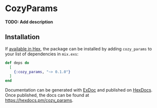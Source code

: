 # CozyParams

**TODO: Add description**

## Installation

If [available in Hex](https://hex.pm/docs/publish), the package can be installed
by adding `cozy_params` to your list of dependencies in `mix.exs`:

```elixir
def deps do
  [
    {:cozy_params, "~> 0.1.0"}
  ]
end
```

Documentation can be generated with [ExDoc](https://github.com/elixir-lang/ex_doc)
and published on [HexDocs](https://hexdocs.pm). Once published, the docs can
be found at <https://hexdocs.pm/cozy_params>.

